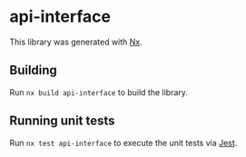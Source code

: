 # api-interface

This library was generated with [Nx](https://nx.dev).



## Building

Run `nx build api-interface` to build the library.





## Running unit tests

Run `nx test api-interface` to execute the unit tests via [Jest](https://jestjs.io).


